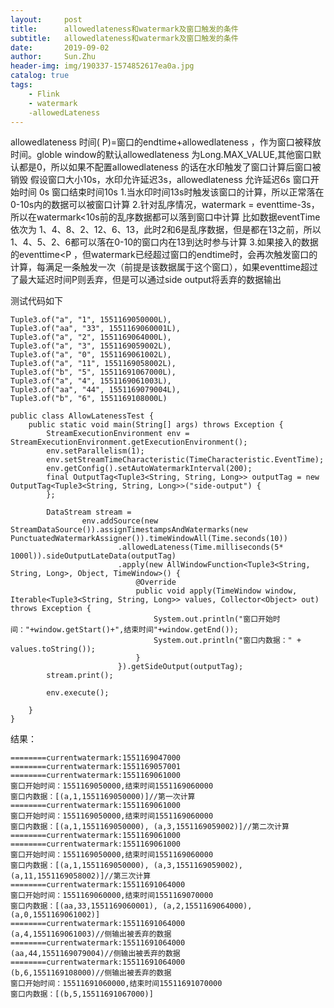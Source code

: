 ```yaml
---
layout:     post
title:      allowedlateness和watermark及窗口触发的条件
subtitle:   allowedlateness和watermark及窗口触发的条件
date:       2019-09-02
author:     Sun.Zhu
header-img: img/190337-1574852617ea0a.jpg
catalog: true
tags:
    - Flink
    - watermark
    -allowedLateness
---
```


allowedlateness  时间( P)=窗口的endtime+allowedlateness ，作为窗口被释放时间。globle window的默认allowedlateness 为Long.MAX_VALUE,其他窗口默认都是0，所以如果不配置allowedlateness 的话在水印触发了窗口计算后窗口被销毁
假设窗口大小10s，水印允许延迟3s，allowedlateness 允许延迟6s
窗口开始时间 0s
窗口结束时间10s
1.当水印时间13s时触发该窗口的计算，所以正常落在0-10s内的数据可以被窗口计算
2.针对乱序情况，watermark = eventtime-3s，所以在watermark<10s前的乱序数据都可以落到窗口中计算
比如数据eventTime依次为 1、4、8、2、12、6、13，此时2和6是乱序数据，但是都在13之前，所以1、4、5、2、6都可以落在0-10的窗口内在13到达时参与计算
3.如果接入的数据的eventtime<P ，但watermark已经超过窗口的endtime时，会再次触发窗口的计算，每满足一条触发一次（前提是该数据属于这个窗口），如果eventtime超过了最大延迟时间P则丢弃，但是可以通过side output将丢弃的数据输出


测试代码如下

```
Tuple3.of("a", "1", 1551169050000L),
Tuple3.of("aa", "33", 1551169060001L),
Tuple3.of("a", "2", 1551169064000L),
Tuple3.of("a", "3", 1551169059002L),
Tuple3.of("a", "0", 1551169061002L),
Tuple3.of("a", "11", 1551169058002L),
Tuple3.of("b", "5", 15511691067000L),
Tuple3.of("a", "4", 1551169061003L),
Tuple3.of("aa", "44", 1551169079004L),
Tuple3.of("b", "6", 1551169108000L)

public class AllowLatenessTest {
    public static void main(String[] args) throws Exception {
        StreamExecutionEnvironment env = StreamExecutionEnvironment.getExecutionEnvironment();
        env.setParallelism(1);
        env.setStreamTimeCharacteristic(TimeCharacteristic.EventTime);
        env.getConfig().setAutoWatermarkInterval(200);
        final OutputTag<Tuple3<String, String, Long>> outputTag = new OutputTag<Tuple3<String, String, Long>>("side-output") {
        };

        DataStream stream =
                env.addSource(new StreamDataSource()).assignTimestampsAndWatermarks(new PunctuatedWatermarkAssigner()).timeWindowAll(Time.seconds(10))
                        .allowedLateness(Time.milliseconds(5* 1000l)).sideOutputLateData(outputTag)
                        .apply(new AllWindowFunction<Tuple3<String, String, Long>, Object, TimeWindow>() {
                            @Override
                            public void apply(TimeWindow window, Iterable<Tuple3<String, String, Long>> values, Collector<Object> out) throws Exception {
                                System.out.println("窗口开始时间："+window.getStart()+",结束时间"+window.getEnd());
                                System.out.println("窗口内数据：" + values.toString());
                            }
                        }).getSideOutput(outputTag);
        stream.print();

        env.execute();

    }
}
```
结果：

```
========currentwatermark:1551169047000
========currentwatermark:1551169057001
========currentwatermark:1551169061000
窗口开始时间：1551169050000,结束时间1551169060000
窗口内数据：[(a,1,1551169050000)]//第一次计算
========currentwatermark:1551169061000
窗口开始时间：1551169050000,结束时间1551169060000
窗口内数据：[(a,1,1551169050000), (a,3,1551169059002)]//第二次计算
========currentwatermark:1551169061000
========currentwatermark:1551169061000
窗口开始时间：1551169050000,结束时间1551169060000
窗口内数据：[(a,1,1551169050000), (a,3,1551169059002), (a,11,1551169058002)]//第三次计算
========currentwatermark:15511691064000
窗口开始时间：1551169060000,结束时间1551169070000
窗口内数据：[(aa,33,1551169060001), (a,2,1551169064000), (a,0,1551169061002)]
========currentwatermark:15511691064000
(a,4,1551169061003)//侧输出被丢弃的数据
========currentwatermark:15511691064000
(aa,44,1551169079004)//侧输出被丢弃的数据
========currentwatermark:15511691064000
(b,6,1551169108000)//侧输出被丢弃的数据
窗口开始时间：15511691060000,结束时间15511691070000
窗口内数据：[(b,5,15511691067000)]
```
